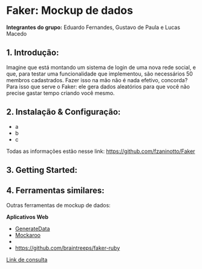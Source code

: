 # Faker: Mockup de dados

**Integrantes do grupo:** Eduardo Fernandes, Gustavo de Paula e Lucas Macedo

## 1. **Introdução:**

Imagine que está montando um sistema de login de uma nova rede social, e que, para testar uma funcionalidade que implementou, são necessários 50 membros cadastrados. Fazer isso na mão não é nada efetivo, concorda?
Para isso que serve o Faker: ele gera dados aleatórios para que você não precise gastar tempo criando você mesmo.

## 2. **Instalação & Configuração:**

- a
- b
- c

Todas as informações estão nesse link: https://github.com/fzaninotto/Faker

## 3. **Getting Started:**



## 4. **Ferramentas similares:**

Outras ferramentas de mockup de dados:

**Aplicativos Web**
- [GenerateData](http://generatedata.com)
- [Mockaroo](http://www.mockaroo.com)
- 
- https://github.com/braintreeps/faker-ruby
 
[Link de consulta](https://stackoverflow.com/questions/591892/tools-for-generating-mock-data)
